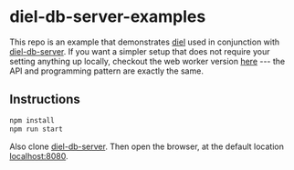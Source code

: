 # diel-db-server-examples

This repo is an example that demonstrates [diel](http://logical-interactions.github.io/diel) used in conjunction with [diel-db-server](https://github.com/yifanwu/diel-db-server).  If you want a simpler setup that does not require your setting anything up locally, checkout the web worker version [here](https://logical-interactions.github.io/diel-gallery/) --- the API and programming pattern are exactly the same.

## Instructions

```bash
npm install
npm run start
```

Also clone [diel-db-server](https://github.com/yifanwu/diel-db-server). Then open the browser, at the default location <localhost:8080>.